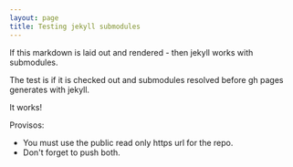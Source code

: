 ```yaml
---
layout: page
title: Testing jekyll submodules
---
```

If this markdown is laid out and rendered - then jekyll works with submodules.

The test is if it is checked out and submodules resolved before gh pages generates with jekyll.

It works!

Provisos:

* You must use the public read only https url for the repo.
* Don't forget to push both.
